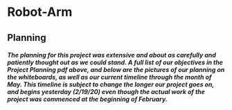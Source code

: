 # Robot-Arm

## Planning
##### The planning for this project was extensive and about as carefully and patiently thought out as we could stand. A full list of our objectives in the Project Planning pdf above, and below are the pictures of our planning on the whiteboards, as well as our current timeline through the month of May. This timeline is subject to change the longer our project goes on, and begins yesterday (2/19/20) even though the actual work of the project was commenced at the beginning of February.  

